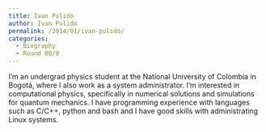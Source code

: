 ```yaml
---
title: Ivan Pulido
author: Ivan Pulido
permalink: /2014/01/ivan-pulido/
categories:
  - Biography
  - Round 08/0
---
```

I&#8217;m an undergrad physics student at the National University of Colombia in Bogotá, where I also work as a system administrator. I&#8217;m interested in computational physics, specifically in numerical solutions and simulations for quantum mechanics. I have programming experience with languages such as C/C++, python and bash and I have good skills with administrating Linux systems.
